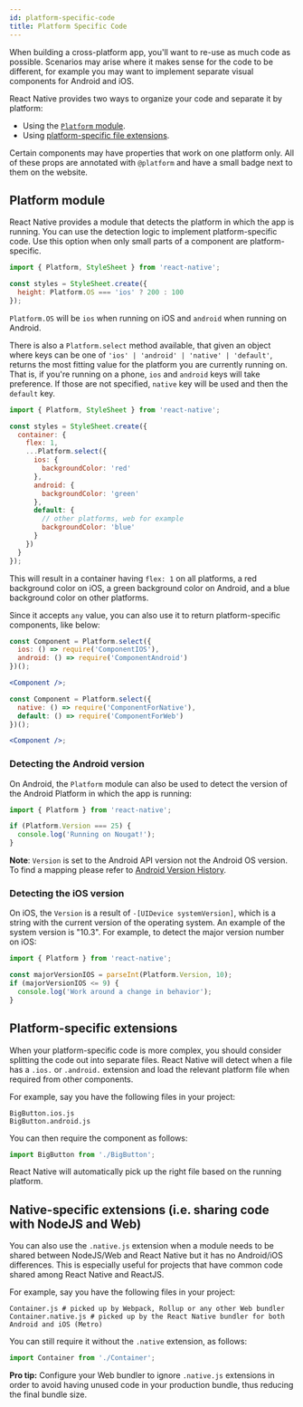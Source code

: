 ```yaml
---
id: platform-specific-code
title: Platform Specific Code
---
```


When building a cross-platform app, you'll want to re-use as much code as possible. Scenarios may arise where it makes sense for the code to be different, for example you may want to implement separate visual components for Android and iOS.

React Native provides two ways to organize your code and separate it by platform:

- Using the [`Platform` module](platform-specific-code.md#platform-module).
- Using [platform-specific file extensions](platform-specific-code.md#platform-specific-extensions).

Certain components may have properties that work on one platform only. All of these props are annotated with `@platform` and have a small badge next to them on the website.

## Platform module

React Native provides a module that detects the platform in which the app is running. You can use the detection logic to implement platform-specific code. Use this option when only small parts of a component are platform-specific.

```jsx
import { Platform, StyleSheet } from 'react-native';

const styles = StyleSheet.create({
  height: Platform.OS === 'ios' ? 200 : 100
});
```

`Platform.OS` will be `ios` when running on iOS and `android` when running on Android.

There is also a `Platform.select` method available, that given an object where keys can be one of `'ios' | 'android' | 'native' | 'default'`, returns the most fitting value for the platform you are currently running on. That is, if you're running on a phone, `ios` and `android` keys will take preference. If those are not specified, `native` key will be used and then the `default` key.

```jsx
import { Platform, StyleSheet } from 'react-native';

const styles = StyleSheet.create({
  container: {
    flex: 1,
    ...Platform.select({
      ios: {
        backgroundColor: 'red'
      },
      android: {
        backgroundColor: 'green'
      },
      default: {
        // other platforms, web for example
        backgroundColor: 'blue'
      }
    })
  }
});
```

This will result in a container having `flex: 1` on all platforms, a red background color on iOS, a green background color on Android, and a blue background color on other platforms.

Since it accepts `any` value, you can also use it to return platform-specific components, like below:

```jsx
const Component = Platform.select({
  ios: () => require('ComponentIOS'),
  android: () => require('ComponentAndroid')
})();

<Component />;
```

```jsx
const Component = Platform.select({
  native: () => require('ComponentForNative'),
  default: () => require('ComponentForWeb')
})();

<Component />;
```

### Detecting the Android version

On Android, the `Platform` module can also be used to detect the version of the Android Platform in which the app is running:

```jsx
import { Platform } from 'react-native';

if (Platform.Version === 25) {
  console.log('Running on Nougat!');
}
```

**Note**: `Version` is set to the Android API version not the Android OS version. To find a mapping please refer to [Android Version History](https://en.wikipedia.org/wiki/Android_version_history#Overview).

### Detecting the iOS version

On iOS, the `Version` is a result of `-[UIDevice systemVersion]`, which is a string with the current version of the operating system. An example of the system version is "10.3". For example, to detect the major version number on iOS:

```jsx
import { Platform } from 'react-native';

const majorVersionIOS = parseInt(Platform.Version, 10);
if (majorVersionIOS <= 9) {
  console.log('Work around a change in behavior');
}
```

## Platform-specific extensions

When your platform-specific code is more complex, you should consider splitting the code out into separate files. React Native will detect when a file has a `.ios.` or `.android.` extension and load the relevant platform file when required from other components.

For example, say you have the following files in your project:

```shell
BigButton.ios.js
BigButton.android.js
```

You can then require the component as follows:

```jsx
import BigButton from './BigButton';
```

React Native will automatically pick up the right file based on the running platform.

## Native-specific extensions (i.e. sharing code with NodeJS and Web)

You can also use the `.native.js` extension when a module needs to be shared between NodeJS/Web and React Native but it has no Android/iOS differences. This is especially useful for projects that have common code shared among React Native and ReactJS.

For example, say you have the following files in your project:

```shell
Container.js # picked up by Webpack, Rollup or any other Web bundler
Container.native.js # picked up by the React Native bundler for both Android and iOS (Metro)
```

You can still require it without the `.native` extension, as follows:

```jsx
import Container from './Container';
```

**Pro tip:** Configure your Web bundler to ignore `.native.js` extensions in order to avoid having unused code in your production bundle, thus reducing the final bundle size.
